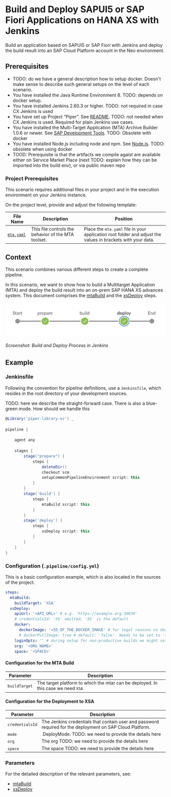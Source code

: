 # Build and Deploy SAPUI5 or SAP Fiori Applications on HANA XS with Jenkins

Build an application based on SAPUI5 or SAP Fiori with Jenkins and deploy the build result into an SAP Cloud Platform account in the Neo environment.

## Prerequisites

* TODO: do we have a general description how to setup docker. Doesn't make sense to describe such general setups on the level of each scenario.
* You have installed the Java Runtime Environment 8. TODO: depends on docker setup.
* You have installed Jenkins 2.60.3 or higher. TODO: not required in case CX Jenkins is used
* You have set up Project “Piper”. See [README](https://github.com/SAP/jenkins-library/blob/master/README.md). TODO: not needed when CX Jenkins is used. Required for plain Jenkins use cases.
* You have installed the Multi-Target Application (MTA) Archive Builder 1.0.6 or newer. See [SAP Development Tools](https://tools.hana.ondemand.com/#cloud). TODO: Obsolete with docker
* You have installed Node.js including node and npm. See [Node.js](https://nodejs.org/en/download/). TODO: obsolete when using docker
* TOOD: Prerequisite is that the artifacts we compile agaist are available either on Service Market Place (next TODO: explain how they can be imported into the build env), or via public maven repo

### Project Prerequisites

This scenario requires additional files in your project and in the execution environment on your Jenkins instance.

On the project level, provide and adjust the following template:

| File Name | Description | Position |
|-----|-----|-----|
| [`mta.yaml`](https://github.com/SAP/jenkins-library/blob/master/documentation/docs/scenarios/xsa-deploy/files/mta.yaml) | This file controls the behavior of the MTA toolset. | Place the `mta.yaml` file in your application root folder and adjust the values in brackets with your data. |

## Context

This scenario combines various different steps to create a complete pipeline.

In this scenario, we want to show how to build a Multitarget Application (MTA) and deploy the build result into an on-prem SAP HANA XS advances system. This document comprises the [mtaBuild](https://sap.github.io/jenkins-library/steps/mtaBuild/) and the [xsDeploy](https://sap.github.io/jenkins-library/steps/xsDeploy/) steps.

![This pipeline in Jenkins Blue Ocean](images/pipeline.jpg)
###### Screenshot: Build and Deploy Process in Jenkins

## Example

### Jenkinsfile

Following the convention for pipeline definitions, use a `Jenkinsfile`, which resides in the root directory of your development sources.

TODO: here we describe the straight-forward case. There is also a blue-green mode. How should we handle this

```groovy
@Library('piper-library-os') _

pipeline {

    agent any

    stages {
        stage("prepare") {
            steps {
                deleteDir()
                checkout scm
                setupCommonPipelineEnvironment script: this
            }
        }
        stage('build') {
            steps {
                mtaBuild script: this
            }
        }
        stage('deploy') {
            steps {
                xsDeploy script: this
            }
        }
    }
}
```

### Configuration (`.pipeline/config.yml`)

This is a basic configuration example, which is also located in the sources of the project.

```yaml
steps:
  mtaBuild:
    buildTarget: 'XSA'
  xsDeploy:
    apiUrl: '<API_URL>' # e.g. 'https://example.org:30030'
    # credentialsId: 'XS' omitted, 'XS' is the default
    docker:
      dockerImage: '<ID_OF_THE_DOCKER_IMAGE' # for legal reasons no docker image is provided.
      # dockerPullImage: true # default: 'false'. Needs to be set to 'true' in case the image is served from a docker registry
    loginOpts: '' # during setup for non-productive builds we might set here. '--skip-ssl-validation'
    org: '<ORG_NAME>'
    space: '<SPACE>'

```

#### Configuration for the MTA Build

| Parameter        | Description    |
| -----------------|----------------|
| `buildTarget`    | The target platform to which the mtar can be deployed. In this case we need  `XSA` |

#### Configuration for the Deployment to XSA 

| Parameter          | Description |
| -------------------|-------------|
| `credentialsId` | The Jenkins credentials that contain user and password required for the deployment on SAP Cloud Platform.|
| `mode`          | DeployMode. TODO: we need to provide the details here
| `org`           |  The org TODO: we need to provide the details here |
| `space`           | The space TODO: we need to provide the details here |

### Parameters

For the detailed description of the relevant parameters, see:

* [mtaBuild](https://sap.github.io/jenkins-library/steps/mtaBuild/)
* [xsDeploy](https://sap.github.io/jenkins-library/steps/xsDeploy/)
